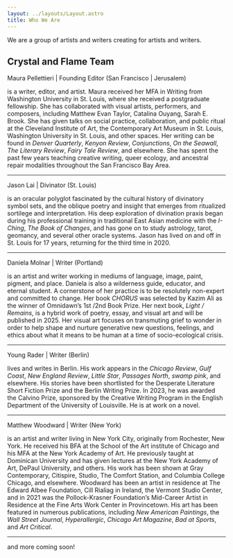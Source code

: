 ```yaml
---
layout: ../layouts/Layout.astro
title: Who We Are
---
```


We are a group of artists and writers creating for artists and writers.

## Crystal and Flame Team

Maura Pellettieri | Founding Editor (San Francisco | Jerusalem)

is a writer, editor, and artist. Maura received her MFA in Writing from Washington University in St. Louis, where she received a postgraduate fellowship. She has collaborated with visual artists, performers, and composers, including Matthew Evan Taylor, Catalina Ouyang, Sarah E. Brook. She has given talks on social practice, collaboration, and public ritual at the Cleveland Institute of Art, the Contemporary Art Museum in St. Louis, Washington University in St. Louis, and other spaces. Her writing can be found in *Denver Quarterly*, *Kenyon Review*, *Conjunctions*, *On the Seawall*, *The Literary Review*, *Fairy Tale Review*, and elsewhere. She has spent the past few years teaching creative writing, queer ecology, and ancestral repair modalities throughout the San Francisco Bay Area.

***

Jason Lai | Divinator (St. Louis)

is an oracular polyglot fascinated by the cultural history of divinatory symbol sets, and the oblique poetry and insight that emerges from ritualized sortilege and interpretation. His deep exploration of divination praxis began during his professional training in traditional East Asian medicine with the *I-Ching*, *The Book of Changes*, and has gone on to study astrology, tarot, geomancy, and several other oracle systems. Jason has lived on and off in St. Louis for 17 years, returning for the third time in 2020.

***

Daniela Molnar | Writer (Portland)

is an artist and writer working in mediums of language, image, paint, pigment, and place. Daniela is also a wilderness guide, educator, and eternal student. A cornerstone of her practice is to be resolutely non-expert and committed to change. Her book *CHORUS* was selected by Kazim Ali as the winner of Omnidawn’s 1st /2nd Book Prize. Her next book, *Light / Remains*, is a hybrid work of poetry, essay, and visual art and will be published in 2025. Her visual art focuses on transmuting grief to wonder in order to help shape and nurture generative new questions, feelings, and ethics about what it means to be human at a time of socio-ecological crisis.

***

Young Rader | Writer (Berlin)

lives and writes in Berlin. His work appears in the *Chicago Review*, *Gulf Coast*, *New England Review*, *Little Star*, *Passages North*, *swamp pink*, and elsewhere. His stories have been shortlisted for the Desperate Literature Short Fiction Prize and the Berlin Writing Prize. In 2023, he was awarded the Calvino Prize, sponsored by the Creative Writing Program in the English Department of the University of Louisville. He is at work on a novel. 

***

Matthew Woodward | Writer (New York)

is an artist and writer living in New York City, originally from Rochester, New York. He received his BFA at the School of the Art institute of Chicago and his MFA at the New York Academy of Art. He previously taught at Dominican University and has given lectures at the New York Academy of Art, DePaul University, and others. His work has been shown at Gray Contemporary, Citispire, Studio, The Comfort Station, and Columbia College Chicago, and elsewhere. Woodward has been an artist in residence at The Edward Albee Foundation, Cill Rialiag in Ireland, the Vermont Studio Center, and in 2021 was the Pollock-Krasner Foundation’s Mid-Career Artist in Residence at the Fine Arts Work Center in Provincetown. His art has been featured in numerous publications, including *New American Paintings*, the *Wall Street Journal*, *Hyperallergic*, *Chicago Art Magazine*, *Bad at Sports*, and *Art Critical*.

***

and more coming soon!
